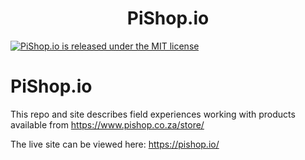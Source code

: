<h1 align="center">
PiShop.io
</h1>

<p align="left">
    <a href="https://github.com/pishop-io/pishop-io.github.io/blob/main/LICENSE">
    <img src="https://img.shields.io/badge/license-MIT-green" alt="PiShop.io is released under the MIT license" />
  </a>
</p>

# PiShop.io

This repo and site describes field experiences working with products available from https://www.pishop.co.za/store/

The live site can be viewed here:  https://pishop.io/